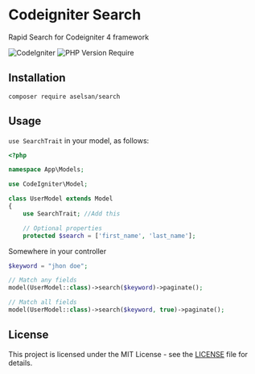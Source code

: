 # Codeigniter Search
Rapid Search for Codeigniter 4 framework

![CodeIgniter](https://img.shields.io/badge/CodeIgniter-%5E4.4.8-blue)
![PHP Version Require](https://img.shields.io/badge/PHP-%5E8.0-blue)

## Installation

```
composer require aselsan/search
```

## Usage
`use SearchTrait` in your model, as follows:
```php
<?php

namespace App\Models;

use CodeIgniter\Model;

class UserModel extends Model
{
    use SearchTrait; //Add this

    // Optional properties
    protected $search = ['first_name', 'last_name'];
```

Somewhere in your controller

```php
$keyword = "jhon doe";

// Match any fields
model(UserModel::class)->search($keyword)->paginate();

// Match all fields
model(UserModel::class)->search($keyword, true)->paginate();
```

## License

This project is licensed under the MIT License - see the [LICENSE](/LICENSE) file for details.

